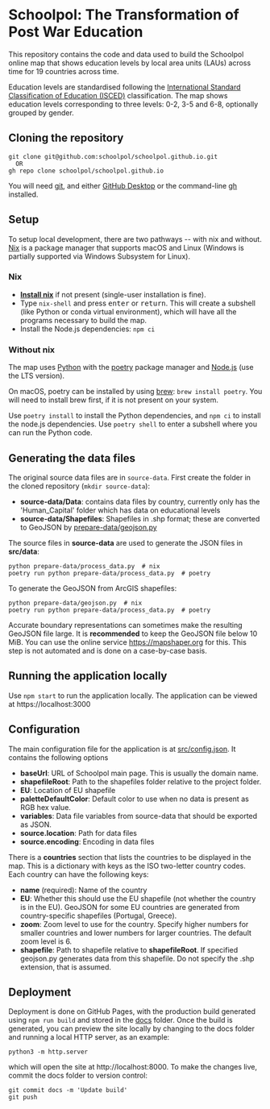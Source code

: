 # Schoolpol: The Transformation of Post War Education

This repository contains the code and data used to build the Schoolpol online
map that shows education levels by local area units (LAUs) across time for 19
countries across time.

Education levels are standardised following the [International Standard
Classification of Education
(ISCED)](http://uis.unesco.org/sites/default/files/documents/international-standard-classification-of-education-isced-2011-en.pdf)
classification. The map shows education levels corresponding to three levels:
0-2, 3-5 and 6-8, optionally grouped by gender.

## Cloning the repository

    git clone git@github.com:schoolpol/schoolpol.github.io.git
      OR
    gh repo clone schoolpol/schoolpol.github.io
    
You will need [git](https://git-scm.com), and either [GitHub Desktop](https://desktop.github.com) or the command-line [gh](https://cli.github.com) installed.

## Setup

To setup local development, there are two pathways -- with nix and without. [Nix](https://nixos.org/download.html) is a package manager that supports macOS and Linux (Windows is partially supported via Windows Subsystem for Linux).

### Nix

* **[Install nix](https://nixos.org/download.html)** if not present
  (single-user installation is fine).
* Type `nix-shell` and press <kbd>enter</kbd> or <kbd>return</kbd>. This will create a subshell (like
  Python or conda virtual environment), which will have all the programs
  necessary to build the map.
* Install the Node.js dependencies: `npm ci`

### Without nix

The map uses [Python](https://www.python.org) with the
[poetry](https://python-poetry.org/) package manager and
[Node.js](https://nodejs.org) (use the LTS version).

On macOS, poetry can be installed by using [brew](https://brew.sh):
`brew install poetry`. You will need to install brew first, if it is not present on your system.

Use `poetry install` to install the Python dependencies, and `npm ci` to
install the node.js dependencies. Use `poetry shell` to enter a subshell where you can run the Python code.


## Generating the data files

The original source data files are in `source-data`. First create the folder in the cloned repository (`mkdir source-data`):

* **source-data/Data**: contains data files by country, currently only has the 'Human_Capital' folder which has data on educational levels
* **source-data/Shapefiles**: Shapefiles in .shp format; these are converted to GeoJSON by [prepare-data/geojson.py](prepare-data/geojson.py)

The source files in **source-data** are used to generate the JSON files in **src/data**:

    python prepare-data/process_data.py  # nix
    poetry run python prepare-data/process_data.py  # poetry


To generate the GeoJSON from ArcGIS shapefiles:

    python prepare-data/geojson.py  # nix
    poetry run python prepare-data/process_data.py  # poetry


Accurate boundary representations can sometimes make the resulting GeoJSON file large. It is **recommended** to keep the GeoJSON file below 10 MiB. You can use the online service https://mapshaper.org for this. This step is not automated and is done on a case-by-case basis.

## Running the application locally

Use `npm start` to run the application locally. The application can be viewed at https://localhost:3000

## Configuration

The main configuration file for the application is at [src/config.json](src/config.json). It contains the following options

* **baseUrl**: URL of Schoolpol main page. This is usually the domain name.
* **shapefileRoot**: Path to the shapefiles folder relative to the project folder.
* **EU**: Location of EU shapefile
* **paletteDefaultColor**: Default color to use when no data is present as RGB hex value.
* **variables**: Data file variables from source-data that should be exported as JSON.
* **source.location**: Path for data files
* **source.encoding**: Encoding in data files

There is a **countries** section that lists the countries to be displayed in the map. This is a dictionary with keys as the ISO two-letter country codes. Each country can have the following keys:

* **name** (required): Name of the country
* **EU**: Whether this should use the EU shapefile (not whether the country is in the EU). GeoJSON for some EU countries are generated from country-specific shapefiles (Portugal, Greece).
* **zoom**: Zoom level to use for the country. Specify higher numbers for smaller countries and lower numbers for larger countries. The default zoom level is 6.
* **shapefile**: Path to shapefile relative to **shapefileRoot**. If specified geojson.py generates data from this shapefile. Do not specify the .shp extension, that is assumed.

## Deployment

Deployment is done on GitHub Pages, with the production build generated using `npm run build`
and stored in the [docs](docs) folder. Once the build is generated, you can preview the
site locally by changing to the docs folder and running a local HTTP server, as an example:

    python3 -m http.server

which will open the site at http://localhost:8000. To make the changes live, commit
the docs folder to version control:

    git commit docs -m 'Update build'
    git push
